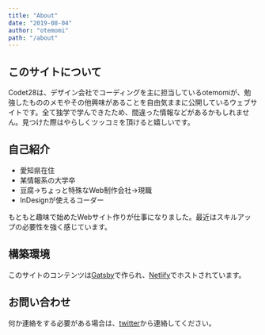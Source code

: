 ```yaml
---
title: "About"
date: "2019-08-04"
author: "otemomi"
path: "/about"
---
```


## このサイトについて
Codet28は、デザイン会社でコーディングを主に担当しているotemomiが、勉強したもののメモやその他興味があることを自由気ままに公開しているウェブサイトです。全て独学で学んできたため、間違った情報などがあるかもしれません。見つけた際はやらしくツッコミを頂けると嬉しいです。

## 自己紹介
- 愛知県在住
- 某情報系の大学卒
- 豆腐→ちょっと特殊なWeb制作会社→現職
- InDesignが使えるコーダー

もともと趣味で始めたWebサイト作りが仕事になりました。最近はスキルアップの必要性を強く感じています。

## 構築環境
このサイトのコンテンツは[Gatsby](https://www.gatsbyjs.org/)で作られ、[Netlify](https://www.netlify.com/)でホストされています。


## お問い合わせ
何か連絡をする必要がある場合は、[twitter](https://twitter.com/otemomi)から連絡してください。